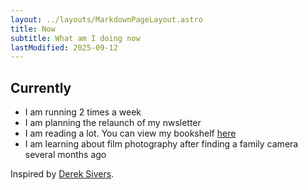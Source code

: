 ```yaml
---
layout: ../layouts/MarkdownPageLayout.astro
title: Now
subtitle: What am I doing now
lastModified: 2025-09-12
---
```


## Currently

- I am running 2 times a week
- I am planning the relaunch of my nwsletter
- I am reading a lot. You can view my bookshelf [here](https://alexandremouriec.com/books)
- I am learning about film photography after finding a family camera several months ago 

Inspired by [Derek Sivers](https://nownownow.com/about).
